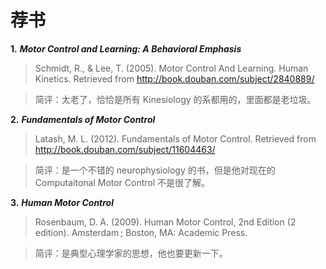 # 荐书

**1.** ***Motor Control and Learning: A Behavioral Emphasis***

>Schmidt, R., & Lee, T. (2005). Motor Control And Learning. Human Kinetics. Retrieved from http://book.douban.com/subject/2840889/

>简评：太老了，恰恰是所有 Kinesiology 的系都用的，里面都是老垃圾。  



**2.** ***Fundamentals of Motor Control***

>Latash, M. L. (2012). Fundamentals of Motor Control. Retrieved from http://book.douban.com/subject/11604463/


>简评：是一个不错的 neurophysiology 的书，但是他对现在的 Computaitonal Motor Control 不是很了解。 


 
**3.** ***Human Motor Control***

>Rosenbaum, D. A. (2009). Human Motor Control, 2nd Edition (2 edition). Amsterdam ; Boston, MA: Academic Press.


>简评：是典型心理学家的思想，他也要更新一下。  
